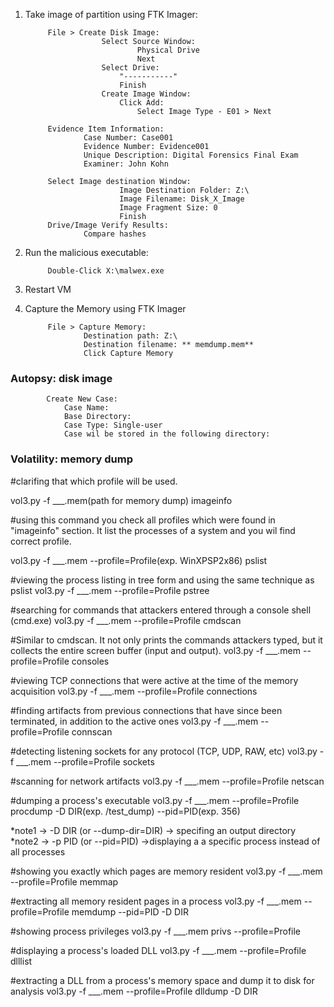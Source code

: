 1. Take image of partition using FTK Imager:

			File > Create Disk Image:
						Select Source Window:
								Physical Drive
								Next
						Select Drive:
							"-----------" 
							Finish
						Create Image Window:
							Click Add:
								Select Image Type - E01 > Next
								
			Evidence Item Information:
					Case Number: Case001
					Evidence Number: Evidence001
					Unique Description: Digital Forensics Final Exam
					Examiner: John Kohn
					
			Select Image destination Window:
							Image Destination Folder: Z:\
							Image Filename: Disk_X_Image
							Image Fragment Size: 0
							Finish
			Drive/Image Verify Results:
					Compare hashes

2. Run the malicious executable:

			Double-Click X:\malwex.exe
3. Restart VM
4. Capture the Memory using FTK Imager

			File > Capture Memory:
					Destination path: Z:\
					Destination filename: ** memdump.mem**
					Click Capture Memory

### Autopsy: disk image
			Create New Case:
				Case Name:
				Base Directory:
				Case Type: Single-user
				Case wil be stored in the following directory:
        

### Volatility: memory dump

#clarifing that which profile will be used.

vol3.py -f ___.mem(path for memory dump) imageinfo 

#using this command you check all profiles which were found in "imageinfo" section. It list the processes of a system and you wil find correct profile.

vol3.py -f ___.mem --profile=Profile(exp. WinXPSP2x86) pslist 

#viewing the process listing in tree form and using the same technique as pslist
vol3.py -f ___.mem --profile=Profile pstree 

#searching  for commands that attackers entered through a console shell (cmd.exe)
vol3.py -f ___.mem --profile=Profile cmdscan 

#Similar to cmdscan. It not only prints the commands attackers typed, but it collects the entire screen buffer (input and output).
vol3.py -f ___.mem --profile=Profile consoles 

#viewing TCP connections that were active at the time of the memory acquisition
vol3.py -f ___.mem --profile=Profile connections 

#finding artifacts from previous connections that have since been terminated, in addition to the active ones
vol3.py -f ___.mem --profile=Profile connscan 

#detecting listening sockets for any protocol (TCP, UDP, RAW, etc)
vol3.py -f ___.mem --profile=Profile sockets 

#scanning for network artifacts
vol3.py -f ___.mem --profile=Profile netscan 

#dumping a process's executable
vol3.py -f ___.mem --profile=Profile procdump -D DIR(exp. /test_dump) --pid=PID(exp. 356) 


 *note1 ->  -D DIR (or --dump-dir=DIR) -> specifing an output directory 
 *note2 -> -p PID (or --pid=PID) ->displaying a a specific process instead of all processes

#showing you exactly which pages are memory resident
vol3.py -f ___.mem --profile=Profile memmap 

#extracting all memory resident pages in a process 
vol3.py -f ___.mem --profile=Profile memdump --pid=PID -D DIR

#showing process privileges
vol3.py -f ___.mem privs --profile=Profile 

#displaying a process's loaded DLL
vol3.py -f ___.mem --profile=Profile dlllist 

#extracting a DLL from a process's memory space and dump it to disk for analysis
vol3.py -f ___.mem --profile=Profile dlldump -D DIR 
